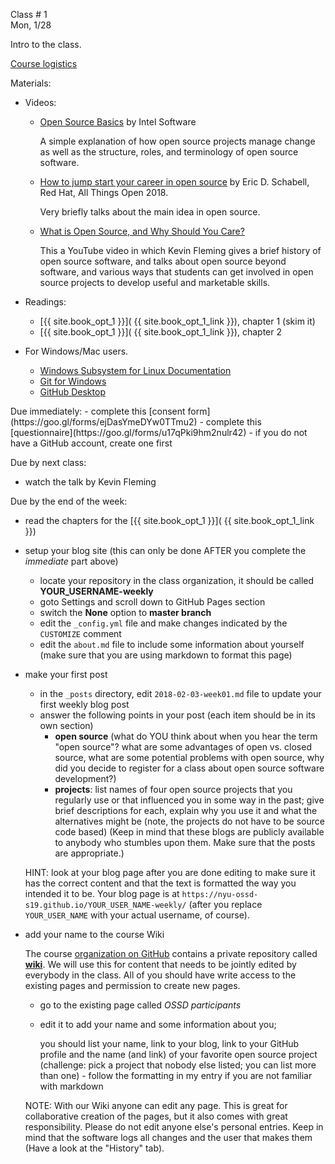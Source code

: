<div class="lecture1">

<div class="column_date">
<p markdown="block">

Class # 1 <br>
Mon, 1/28



</p>
</div>

<div class="column_materials">
<p markdown="block">

Intro to the class.

[Course logistics](slides/week1/course_logistics.html)  


Materials:

- Videos:
  - [Open Source Basics](https://youtu.be/Tyd0FO0tko8) by Intel Software

    A simple explanation of how open source projects manage change as well as the structure,
      roles, and terminology of open source software.

  - [How to jump start your career in open source](https://youtu.be/9X6HYoTl3K0) by  Eric D. Schabell, Red Hat, All Things Open 2018.

    Very briefly talks about the main idea in open source.

  - [What is Open Source, and Why Should You Care?](https://www.youtube.com/watch?v=n2GhS-u-5FA)

    This a YouTube video in which Kevin Fleming gives a brief history of open source software,
    and talks about open source beyond software, and various ways that students can get
    involved in open source projects to develop useful and marketable  skills.


- Readings:
  - [{{ site.book_opt_1 }}]( {{ site.book_opt_1_link }}), chapter 1 (skim it)
  - [{{ site.book_opt_1 }}]( {{ site.book_opt_1_link }}), chapter 2

- For Windows/Mac users.
  - [Windows Subsystem for Linux Documentation](https://docs.microsoft.com/en-us/windows/wsl/about)
  - [Git for Windows](https://gitforwindows.org/)
  - [GitHub Desktop](https://desktop.github.com/)

</p>
</div>

<div class="column_assign">
<p markdown="block">
Due immediately:
- complete this [consent form](https://goo.gl/forms/ejDasYmeDYw0TTmu2)
- complete this [questionnaire](https://goo.gl/forms/u17qPki9hm2nulr42) - if you do not have a GitHub account, create one first

Due by next class:
- watch the talk by Kevin Fleming

Due by the end of the week:
- read the chapters for the [{{ site.book_opt_1 }}]( {{ site.book_opt_1_link }})
- setup your blog site (this can only be done AFTER you complete the _immediate_
part above)
    - locate your repository in the class organization, it should be called __YOUR_USERNAME-weekly__  
    - goto Settings and scroll down to GitHub Pages section
    - switch the __None__ option to __master branch__
    - edit the `_config.yml` file and make changes indicated by the `CUSTOMIZE` comment
    - edit the `about.md` file to include some information about yourself
    (make sure that you are using markdown to format this page)
- make your first post
    - in the `_posts` directory, edit `2018-02-03-week01.md` file to update your first
    weekly blog post
    - answer the following points in your post (each item should be in its own section)
        - __open source__ (what do YOU think about when you hear the term "open source"?
        what are some advantages of open vs. closed source, what are some potential
        problems with open source, why did you decide to register for a class about open source software development?)
        - __projects__: list names of four open source projects that you regularly use or that influenced you in some way in the past; give brief descriptions for each, explain why you use it and what the alternatives might be (note, the projects do not have to be source code based)
    (Keep in mind that these blogs are publicly available to anybody who stumbles upon them. Make sure that the posts are appropriate.)

    HINT: look at your blog page after you are done editing to make sure it has the correct content and that the text is formatted the way you intended it to be.
    Your blog page is at `https://nyu-ossd-s19.github.io/YOUR_USER_NAME-weekly/`
    (after you replace `YOUR_USER_NAME` with your actual username, of course). 

- add your name to the course Wiki

    The course [organization on GitHub](https://github.com/nyu-ossd-s19/) contains a private repository called [__wiki__](https://github.com/nyu-ossd-s19/wiki).
    We will use this for content that needs to be jointly edited by everybody in the class. All of you should have write access to the existing pages and permission
    to create new pages.
    - go to the existing page called _OSSD participants_
    - edit it to add your name and some information about you;

      you should list your name, link to your blog, link to your GitHub profile
      and the name (and link) of your favorite open source project (challenge: pick
      a project that nobody else listed; you can list more than one) - follow the formatting in my entry if you are not familiar with markdown

    NOTE: With our Wiki anyone can edit any page. This is great for collaborative creation of the pages, but it also comes with great responsibility. Please do not edit anyone else's personal entries. Keep in mind that the software logs all changes and the user that makes them (Have a look at the "History" tab).  


</p>
</div>

</div>
